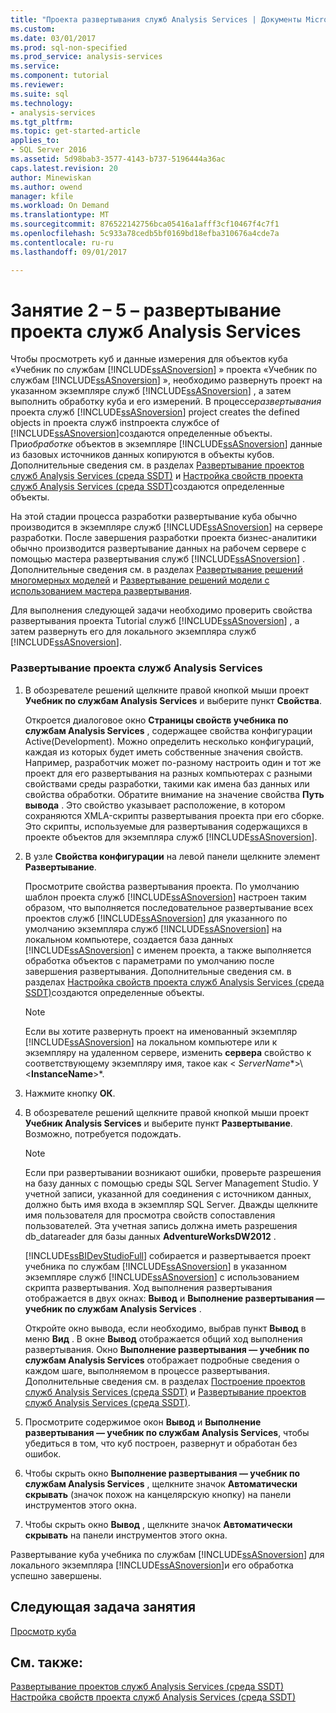 ```yaml
---
title: "Проекта развертывания служб Analysis Services | Документы Microsoft"
ms.custom: 
ms.date: 03/01/2017
ms.prod: sql-non-specified
ms.prod_service: analysis-services
ms.service: 
ms.component: tutorial
ms.reviewer: 
ms.suite: sql
ms.technology:
- analysis-services
ms.tgt_pltfrm: 
ms.topic: get-started-article
applies_to:
- SQL Server 2016
ms.assetid: 5d98bab3-3577-4143-b737-5196444a36ac
caps.latest.revision: 20
author: Minewiskan
ms.author: owend
manager: kfile
ms.workload: On Demand
ms.translationtype: MT
ms.sourcegitcommit: 876522142756bca05416a1afff3cf10467f4c7f1
ms.openlocfilehash: 5c933a78cedb5bf0169bd18efba310676a4cde7a
ms.contentlocale: ru-ru
ms.lasthandoff: 09/01/2017

---
```

# <a name="lesson-2-5---deploying-an-analysis-services-project"></a>Занятие 2 – 5 – развертывание проекта служб Analysis Services
Чтобы просмотреть куб и данные измерения для объектов куба «Учебник по службам [!INCLUDE[ssASnoversion](../includes/ssasnoversion-md.md)] » проекта «Учебник по службам [!INCLUDE[ssASnoversion](../includes/ssasnoversion-md.md)] », необходимо развернуть проект на указанном экземпляре служб [!INCLUDE[ssASnoversion](../includes/ssasnoversion-md.md)] , а затем выполнить обработку куба и его измерений. В процессе*развертывания* проекта служб [!INCLUDE[ssASnoversion](../includes/ssasnoversion-md.md)] project creates the defined objects in проекта служб instпроекта службce of [!INCLUDE[ssASnoversion](../includes/ssasnoversion-md.md)]создаются определенные объекты. При*обработке* объектов в экземпляре [!INCLUDE[ssASnoversion](../includes/ssasnoversion-md.md)] данные из базовых источников данных копируются в объекты кубов. Дополнительные сведения см. в разделах [Развертывание проектов служб Analysis Services (среда SSDT)](../analysis-services/multidimensional-models/deploy-analysis-services-projects-ssdt.md) и [Настройка свойств проекта служб Analysis Services (среда SSDT)](../analysis-services/multidimensional-models/configure-analysis-services-project-properties-ssdt.md)создаются определенные объекты.  
  
На этой стадии процесса разработки развертывание куба обычно производится в экземпляре служб [!INCLUDE[ssASnoversion](../includes/ssasnoversion-md.md)] на сервере разработки. После завершения разработки проекта бизнес-аналитики обычно производится развертывание данных на рабочем сервере с помощью мастера развертывания служб [!INCLUDE[ssASnoversion](../includes/ssasnoversion-md.md)] . Дополнительные сведения см. в разделах [Развертывание решений многомерных моделей](../analysis-services/multidimensional-models/multidimensional-model-solution-deployment.md) и [Развертывание решений модели с использованием мастера развертывания](../analysis-services/multidimensional-models/deploy-model-solutions-using-the-deployment-wizard.md).  
  
Для выполнения следующей задачи необходимо проверить свойства развертывания проекта Tutorial служб [!INCLUDE[ssASnoversion](../includes/ssasnoversion-md.md)] , а затем развернуть его для локального экземпляра служб [!INCLUDE[ssASnoversion](../includes/ssasnoversion-md.md)].  
  
### <a name="to-deploy-the-analysis-services-project"></a>Развертывание проекта служб Analysis Services  
  
1.  В обозревателе решений щелкните правой кнопкой мыши проект **Учебник по службам Analysis Services** и выберите пункт **Свойства**.  
  
    Откроется диалоговое окно **Страницы свойств учебника по службам Analysis Services** , содержащее свойства конфигурации Active(Development). Можно определить несколько конфигураций, каждая из которых будет иметь собственные значения свойств. Например, разработчик может по-разному настроить один и тот же проект для его развертывания на разных компьютерах с разными свойствами среды разработки, такими как имена баз данных или свойства обработки. Обратите внимание на значение свойства **Путь вывода** . Это свойство указывает расположение, в котором сохраняются XMLA-скрипты развертывания проекта при его сборке. Это скрипты, используемые для развертывания содержащихся в проекте объектов для экземпляра служб [!INCLUDE[ssASnoversion](../includes/ssasnoversion-md.md)].  
  
2.  В узле **Свойства конфигурации** на левой панели щелкните элемент **Развертывание**.  
  
    Просмотрите свойства развертывания проекта. По умолчанию шаблон проекта служб [!INCLUDE[ssASnoversion](../includes/ssasnoversion-md.md)] настроен таким образом, что выполняется последовательное развертывание всех проектов служб [!INCLUDE[ssASnoversion](../includes/ssasnoversion-md.md)] для указанного по умолчанию экземпляра служб [!INCLUDE[ssASnoversion](../includes/ssasnoversion-md.md)] на локальном компьютере, создается база данных [!INCLUDE[ssASnoversion](../includes/ssasnoversion-md.md)] с именем проекта, а также выполняется обработка объектов с параметрами по умолчанию после завершения развертывания. Дополнительные сведения см. в разделах [Настройка свойств проекта служб Analysis Services (среда SSDT)](../analysis-services/multidimensional-models/configure-analysis-services-project-properties-ssdt.md)создаются определенные объекты.  
  
    > [!NOTE]  
    > Если вы хотите развернуть проект на именованный экземпляр [!INCLUDE[ssASnoversion](../includes/ssasnoversion-md.md)] на локальном компьютере или к экземпляру на удаленном сервере, изменить **сервера** свойство к соответствующему экземпляру имя, такое как \<  *ServerName**>\\<**InstanceName**>*.  
  
3.  Нажмите кнопку **ОК**.  
  
4.  В обозревателе решений щелкните правой кнопкой мыши проект **Учебник Analysis Services** и выберите пункт **Развертывание**. Возможно, потребуется подождать.  
  
    > [!NOTE]  
    > Если при развертывании возникают ошибки, проверьте разрешения на базу данных с помощью среды SQL Server Management Studio. У учетной записи, указанной для соединения с источником данных, должно быть имя входа в экземпляр SQL Server. Дважды щелкните имя пользователя для просмотра свойств сопоставления пользователей. Эта учетная запись должна иметь разрешения db_datareader для базы данных **AdventureWorksDW2012** .  
  
    [!INCLUDE[ssBIDevStudioFull](../includes/ssbidevstudiofull-md.md)] собирается и развертывается проект учебника по службам [!INCLUDE[ssASnoversion](../includes/ssasnoversion-md.md)] в указанном экземпляре служб [!INCLUDE[ssASnoversion](../includes/ssasnoversion-md.md)] с использованием скрипта развертывания. Ход выполнения развертывания отображается в двух окнах: **Вывод** и **Выполнение развертывания — учебник по службам Analysis Services** .  
  
    Откройте окно вывода, если необходимо, выбрав пункт **Вывод** в меню **Вид** . В окне **Вывод** отображается общий ход выполнения развертывания. Окно **Выполнение развертывания — учебник по службам Analysis Services** отображает подробные сведения о каждом шаге, выполняемом в процессе развертывания. Дополнительные сведения см. в разделах [Построение проектов служб Analysis Services (среда SSDT)](../analysis-services/multidimensional-models/build-analysis-services-projects-ssdt.md) и [Развертывание проектов служб Analysis Services (среда SSDT)](../analysis-services/multidimensional-models/deploy-analysis-services-projects-ssdt.md).  
  
5.  Просмотрите содержимое окон **Вывод** и **Выполнение развертывания — учебник по службам Analysis Services**, чтобы убедиться в том, что куб построен, развернут и обработан без ошибок.  
  
6.  Чтобы скрыть окно **Выполнение развертывания — учебник по службам Analysis Services** , щелкните значок **Автоматически скрывать** (значок похож на канцелярскую кнопку) на панели инструментов этого окна.  
  
7.  Чтобы скрыть окно **Вывод** , щелкните значок **Автоматически скрывать** на панели инструментов этого окна.  
  
Развертывание куба учебника по службам [!INCLUDE[ssASnoversion](../includes/ssasnoversion-md.md)] для локального экземпляра [!INCLUDE[ssASnoversion](../includes/ssasnoversion-md.md)]и его обработка успешно завершены.  
  
## <a name="next-task-in-lesson"></a>Следующая задача занятия  
[Просмотр куба](../analysis-services/lesson-2-6-browsing-the-cube.md)  
  
## <a name="see-also"></a>См. также:  
[Развертывание проектов служб Analysis Services (среда SSDT)](../analysis-services/multidimensional-models/deploy-analysis-services-projects-ssdt.md)  
[Настройка свойств проекта служб Analysis Services (среда SSDT)](../analysis-services/multidimensional-models/configure-analysis-services-project-properties-ssdt.md)  
  
  
  

